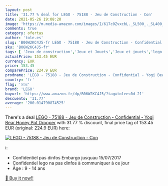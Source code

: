 ```yaml
---
layout: post
title: '31.77 % deal for LEGO - 75188 - Jeu de Construction - Con'
date: 2021-05-26 19:08:20
image: 'https://m.media-amazon.com/images/I/617c0ZvxcbL._SL500_._SL400_.jpg'
comments: true
category: ofertas
author: 'tole.es'
slug: 'B06W2KC4J5-fr LEGO - 75188 - Jeu de Construction - Confidential - Yogi...'
sku: 'B06W2KC4J5-fr'
tags: [ 'Jeux de construction','Jeux et Jouets','Jeux et jouets','lego', ]
actualPrice: 153.45 EUR
currency: EUR
price: 153.45
comparePrice: 224.9 EUR
prodname: 'LEGO - 75188 - Jeu de Construction - Confidential - Yogi Bear Honey Pot Dropper'
country: 'fr'
flag: '🇫🇷'
brand: 'LEGO'
buyurl: 'https://www.amazon.fr/dp/B06W2KC4J5/?tag=tolees0d-21'
descuento: '31.77'
average: '200.014790874525'
---
```


There's a deal [LEGO - 75188 - Jeu de Construction - Confidential - Yogi Bear Honey Pot Dropper](https://www.amazon.fr/dp/B06W2KC4J5/?tag=tolees0d-21)  with  31.77 % discount, final price tag of  153.45 EUR (original: 224.9 EUR) here:

[![LEGO - 75188 - Jeu de Construction - Con](https://m.media-amazon.com/images/I/617c0ZvxcbL._SL500_._SL400_.jpg)](https://www.amazon.fr/dp/B06W2KC4J5/?tag=tolees0d-21)

ℹ️:

- Confidentiel pas dinfos Embargo jusquau 15/07/2017
- Confidentiel lego na pas dinfos à communiquer à ce jour
- Âge : 9 - 14 ans

[🛒 Buy it now!!](https://www.amazon.fr/dp/B06W2KC4J5/?tag=tolees0d-21)
